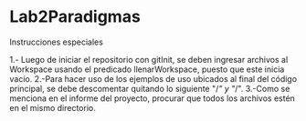 # Lab2Paradigmas
Instrucciones especiales 

1.- Luego de iniciar el repositorio con gitInit, se deben ingresar archivos al Workspace usando el predicado llenarWorkspace, puesto que este inicia vacío.
2.-Para hacer uso de los ejemplos de uso ubicados al final del código principal, se debe descomentar quitando lo siguiente "/*" y "*/".
3.-Como se menciona en el informe del proyecto, procurar que todos los archivos estén en el mismo directorio.